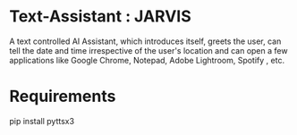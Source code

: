 # Text-Assistant : JARVIS
A text controlled AI Assistant, which introduces itself, greets the user, can tell the date and time irrespective of the user's location and can open a few applications like Google Chrome, Notepad, Adobe Lightroom, Spotify , etc.

# Requirements 
pip install pyttsx3
